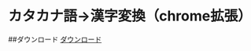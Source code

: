 # カタカナ語→漢字変換（chrome拡張）
##ダウンロード
  <a href="https://github.com/ituyama/kana/raw/master/kana.zip">ダウンロード</a>
